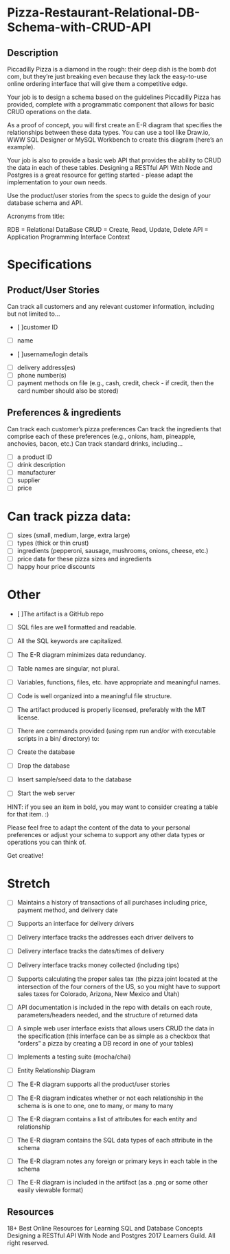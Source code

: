 # Pizza-Restaurant-Relational-DB-Schema-with-CRUD-API

## Description

Piccadilly Pizza is a diamond in the rough: their deep dish is the bomb dot com, but they’re just breaking even because they lack the easy-to-use online ordering interface that will give them a competitive edge.

Your job is to design a schema based on the guidelines Piccadilly Pizza has provided, complete with a programmatic component that allows for basic CRUD operations on the data.

As a proof of concept, you will first create an E-R diagram that specifies the relationships between these data types. You can use a tool like Draw.io, WWW SQL Designer or MySQL Workbench to create this diagram (here’s an example).

Your job is also to provide a basic web API that provides the ability to CRUD the data in each of these tables. Designing a RESTful API With Node and Postgres is a great resource for getting started - please adapt the implementation to your own needs.

Use the product/user stories from the specs to guide the design of your database schema and API.

Acronyms from title:

RDB = Relational DataBase
CRUD = Create, Read, Update, Delete
API = Application Programming Interface
Context


# Specifications

## Product/User Stories

Can track all customers and any relevant customer information, including but not limited to…

 - [ ]customer ID
 - [  ] name
 - [  ]username/login details
 - [  ] delivery address(es)
 - [  ] phone number(s)
 - [  ] payment methods on file (e.g., cash, credit, check - if credit, then the card number should also be stored)
## Preferences & ingredients

 Can track each customer’s pizza preferences
 Can track the ingredients that comprise each of these preferences (e.g., onions, ham, pineapple, anchovies, bacon, etc.)
Can track standard drinks, including…

 -  [  ] a product ID
 -  [  ] drink description
 - [  ] manufacturer
 - [  ] supplier
 - [  ] price
# Can track pizza data:

 - [  ] sizes (small, medium, large, extra large)
 - [  ] types (thick or thin crust)
 - [  ] ingredients (pepperoni, sausage, mushrooms, onions, cheese, etc.)
 - [  ] price data for these pizza sizes and ingredients
 - [  ] happy hour price discounts
# Other

 - [  ]The artifact is a GitHub repo
 - [  ] SQL files are well formatted and readable.
 - [  ] All the SQL keywords are capitalized.
 - [  ] The E-R diagram minimizes data redundancy.
 - [  ] Table names are singular, not plural.
 - [  ] Variables, functions, files, etc. have appropriate and meaningful names.
 - [  ] Code is well organized into a meaningful file structure.
 - [  ] The artifact produced is properly licensed, preferably with the MIT license.
 - [  ] There are commands provided (using npm run and/or with executable scripts in a bin/ directory) to:

  - [  ] Create the database
  - [  ] Drop the database
  - [  ] Insert sample/seed data to the database
  - [  ] Start the web server
  
HINT: if you see an item in bold, you may want to consider creating a table for that item. :)

Please feel free to adapt the content of the data to your personal preferences or adjust your schema to support any other data types or operations you can think of.

Get creative!

# Stretch

  - [  ] Maintains a history of transactions of all purchases including price, payment method, and delivery date
  - [  ] Supports an interface for delivery drivers
  - [  ] Delivery interface tracks the addresses each driver delivers to
  - [  ] Delivery interface tracks the dates/times of delivery
  - [  ] Delivery interface tracks money collected (including tips)
  - [  ] Supports calculating the proper sales tax (the pizza joint located at the intersection of the four corners of the US, so you might have to support sales taxes for Colorado, Arizona, New Mexico and Utah)
  - [  ] API documentation is included in the repo with details on each route, parameters/headers needed, and the structure of returned data
 - [  ]  A simple web user interface exists that allows users CRUD the data in the specification (this interface can be as simple as a checkbox that “orders” a pizza by creating a DB record in one of your tables)
  - [  ] Implements a testing suite (mocha/chai)
  - [  ] Entity Relationship Diagram

  - [  ] The E-R diagram supports all the product/user stories
  - [  ] The E-R diagram indicates whether or not each relationship in the schema is is one to one, one to many, or many to many
  - [  ] The E-R diagram contains a list of attributes for each entity and relationship
  - [  ] The E-R diagram contains the SQL data types of each attribute in the schema
  - [  ] The E-R diagram notes any foreign or primary keys in each table in the schema
  - [  ] The E-R diagram is included in the artifact (as a .png or some other easily viewable format)
## Resources

18+ Best Online Resources for Learning SQL and Database Concepts
Designing a RESTful API With Node and Postgres
2017 Learners Guild. All right reserved.

